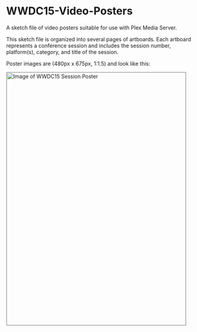 # WWDC15-Video-Posters
A sketch file of video posters suitable for use with Plex Media Server.

This sketch file is organized into several pages of artboards. Each
artboard represents a conference session and includes the session number,
platform(s), category, and title of the session.

Poster images are (480px x 675px, 1:1.5) and look like this:

<img style="border: 1px solid #9B9B9B;" src="https://bringo.github.com/images/Session%20408.png" width="480" height="675" alt="Image of WWDC15 Session Poster" />

